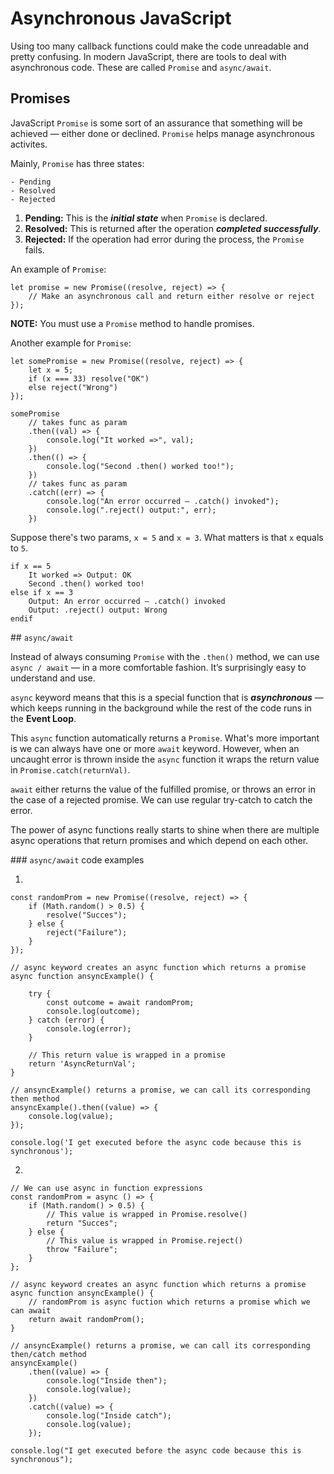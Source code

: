 <h1>Asynchronous JavaScript</h1>

Using too many callback functions could make the code unreadable and pretty confusing. In modern JavaScript, there are tools to deal with asynchronous code. These are called `Promise` and `async/await`.

<h2>Promises</h2>

JavaScript `Promise` is some sort of an assurance that something will be achieved — either done or declined. `Promise` helps manage asynchronous activites.

Mainly, `Promise` has three states:

    - Pending
    - Resolved
    - Rejected

1. **Pending:** This is the ***initial state*** when `Promise` is declared.
2. **Resolved:** This is returned after the operation ***completed successfully***.
3. **Rejected:** If the operation had error during the process, the `Promise` fails.

An example of `Promise`:

```
let promise = new Promise((resolve, reject) => {    
    // Make an asynchronous call and return either resolve or reject
});
```

**NOTE:** You must use a `Promise` method to handle promises.

Another example for `Promise`:

```
let somePromise = new Promise((resolve, reject) => {
    let x = 5;
    if (x === 33) resolve("OK")
    else reject("Wrong")
});

somePromise
    // takes func as param
    .then((val) => { 
        console.log("It worked =>", val);
    })
    .then(() => {
        console.log("Second .then() worked too!");
    })
    // takes func as param
    .catch((err) => {
        console.log("An error occurred — .catch() invoked");
        console.log(".reject() output:", err);
    })
```

Suppose there's two params, `x = 5` and `x = 3`. What matters is that `x` equals to `5`.

```
if x == 5
    It worked => Output: OK
    Second .then() worked too!
else if x == 3
    Output: An error occurred — .catch() invoked
    Output: .reject() output: Wrong
endif
```

## `async/await`

Instead of always consuming `Promise` with the `.then()` method, we can use `async / await` — in a more comfortable fashion. It’s surprisingly easy to understand and use.

`async` keyword means that this is a special function that is ***asynchronous*** — which keeps running in the background while the rest of the code runs in the **Event Loop**.

This `async` function automatically returns a `Promise`. What's more important is we can always have one or more `await` keyword. However, when an uncaught error is thrown inside the `async` function it wraps the return value in `Promise.catch(returnVal)`.

`await` either returns the value of the fulfilled promise, or throws an error in the case of a rejected promise. We can use regular try-catch to catch the error.

The power of async functions really starts to shine when there are multiple async operations that return promises and which depend on each other.

### `async/await` code examples

1. 

```
const randomProm = new Promise((resolve, reject) => {
    if (Math.random() > 0.5) {
        resolve("Succes");
    } else {
        reject("Failure");
    }
});

// async keyword creates an async function which returns a promise 
async function ansyncExample() {

    try {
        const outcome = await randomProm;
        console.log(outcome);
    } catch (error) {
        console.log(error);
    }

    // This return value is wrapped in a promise
    return 'AsyncReturnVal';
}

// ansyncExample() returns a promise, we can call its corresponding then method
ansyncExample().then((value) => {
    console.log(value);
});

console.log('I get executed before the async code because this is synchronous');

```

2. 

```
// We can use async in function expressions
const randomProm = async () => {
    if (Math.random() > 0.5) {
        // This value is wrapped in Promise.resolve()
        return "Succes";
    } else {
        // This value is wrapped in Promise.reject()
        throw "Failure";
    }
};

// async keyword creates an async function which returns a promise
async function ansyncExample() {
    // randomProm is async fuction which returns a promise which we can await
    return await randomProm();
}

// ansyncExample() returns a promise, we can call its corresponding then/catch method
ansyncExample()
    .then((value) => {
        console.log("Inside then");
        console.log(value);
    })
    .catch((value) => {
        console.log("Inside catch");
        console.log(value);
    });

console.log("I get executed before the async code because this is synchronous");

```